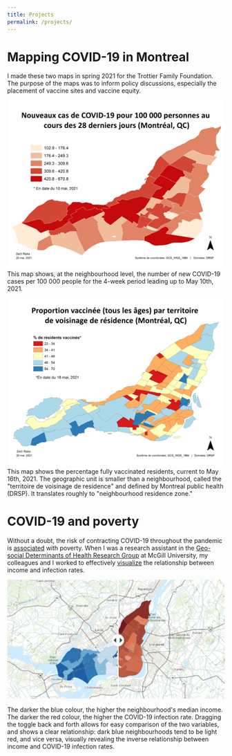 ```yaml
---
title: Projects
permalink: /projects/
---
```

# Mapping COVID-19 in Montreal
I made these two maps in spring 2021 for the Trottier Family Foundation. The purpose of the maps was to inform policy discussions, especially the placement of vaccine sites and vaccine equity.

![a map showing COVID-19 infection rates across the island of Montreal](/assets/21-05-20-case-map-02.png)
This map shows, at the neighbourhood level, the number of new COVID-19 cases per 100 000 people for the 4-week period leading up to May 10th, 2021. 


![a map showing COVID-19 vaccination rates across the island of Montreal](/assets/21-05-20-vaccine-map-01.png)
This map shows the percentage fully vaccinated residents, current to May 16th, 2021. The geographic unit is smaller than a neighbourhood, called the "territoire de voisinage de residence" and defined by Montreal public health (DRSP). It translates roughly to "neighbourhood residence zone."

# COVID-19 and poverty
Without a doubt, the risk of contracting COVID-19 throughout the pandemic is [associated](https://nancyrossresearchgroup.ca/2020/07/03/updated-scatterplots-highlight-link-between-income-and-covid-19-in-north-american-cities/) with poverty. When I was a research assistant in the [Geo-social Determinants of Health Research Group](https://nancyrossresearchgroup.ca/) at McGill University, my colleagues and I worked to effectively [visualize](https://nancyrossresearchgroup.ca/2020/11/16/new-interactive-map-shows-relationship-between-income-and-covid-19-in-montreal/) the relationship between income and infection rates.

[![a map showing the relationship between COVID-19 infection rates and neighbourhood income](/assets/21-11-10-covid-income-screenshot.png)](https://nancyrossresearchgroup.ca/2020/11/16/new-interactive-map-shows-relationship-between-income-and-covid-19-in-montreal/)

The darker the blue colour, the higher the neighbourhood's median income. The darker the red colour, the higher the COVID-19 infection rate. Dragging the toggle back and forth allows for easy comparison of the two variables, and shows a clear relationship: dark blue neighbourhoods tend to be light red, and vice versa, visually revealing the inverse relationship between income and COVID-19 infection rates.
